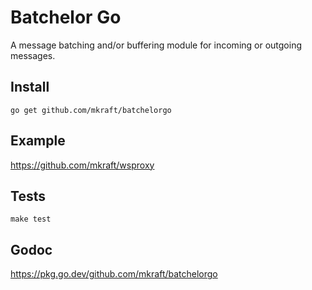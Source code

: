 # Batchelor Go

A message batching and/or buffering module for incoming or outgoing messages.

## Install

```shell
go get github.com/mkraft/batchelorgo
```

## Example

https://github.com/mkraft/wsproxy

## Tests

```shell
make test
```

## Godoc

https://pkg.go.dev/github.com/mkraft/batchelorgo
